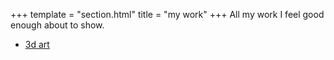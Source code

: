 +++
template = "section.html"
title = "my work"
+++
All my work I feel good enough about to show.

- [3d art](@/my-work/3d-art.md)
